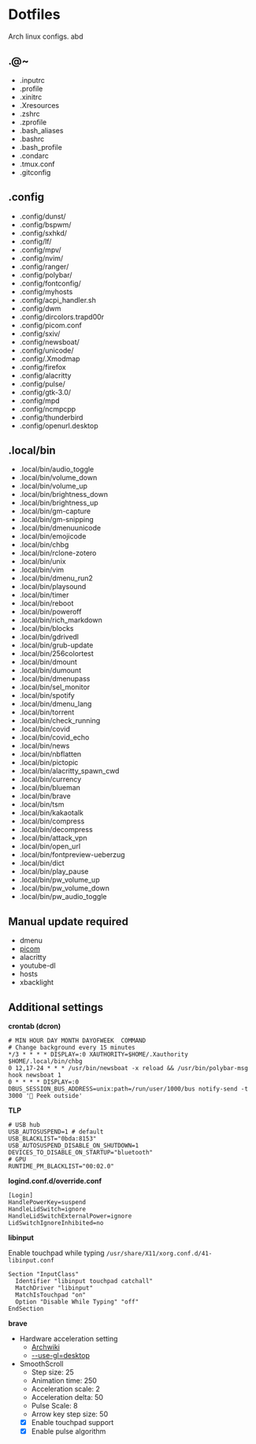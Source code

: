 # Dotfiles
Arch linux configs.
abd


## .@~
- .inputrc
- .profile
- .xinitrc
- .Xresources
- .zshrc
- .zprofile
- .bash\_aliases
- .bashrc
- .bash\_profile
- .condarc
- .tmux.conf
- .gitconfig

## .config
- .config/dunst/
- .config/bspwm/
- .config/sxhkd/
- .config/lf/
- .config/mpv/
- .config/nvim/
- .config/ranger/
- .config/polybar/
- .config/fontconfig/
- .config/myhosts
- .config/acpi\_handler.sh
- .config/dwm
- .config/dircolors.trapd00r
- .config/picom.conf
- .config/sxiv/
- .config/newsboat/
- .config/unicode/
- .config/.Xmodmap
- .config/firefox
- .config/alacritty
- .config/pulse/
- .config/gtk-3.0/
- .config/mpd
- .config/ncmpcpp
- .config/thunderbird
- .config/openurl.desktop

## .local/bin
- .local/bin/audio\_toggle
- .local/bin/volume\_down
- .local/bin/volume\_up
- .local/bin/brightness\_down
- .local/bin/brightness\_up
- .local/bin/gm-capture
- .local/bin/gm-snipping
- .local/bin/dmenuunicode
- .local/bin/emojicode
- .local/bin/chbg
- .local/bin/rclone-zotero
- .local/bin/unix
- .local/bin/vim
- .local/bin/dmenu\_run2
- .local/bin/playsound
- .local/bin/timer
- .local/bin/reboot
- .local/bin/poweroff
- .local/bin/rich\_markdown
- .local/bin/blocks
- .local/bin/gdrivedl
- .local/bin/grub-update
- .local/bin/256colortest
- .local/bin/dmount
- .local/bin/dumount
- .local/bin/dmenupass
- .local/bin/sel\_monitor
- .local/bin/spotify
- .local/bin/dmenu\_lang
- .local/bin/torrent
- .local/bin/check\_running
- .local/bin/covid
- .local/bin/covid\_echo
- .local/bin/news
- .local/bin/nbflatten
- .local/bin/pictopic
- .local/bin/alacritty\_spawn\_cwd
- .local/bin/currency
- .local/bin/blueman
- .local/bin/brave
- .local/bin/tsm
- .local/bin/kakaotalk
- .local/bin/compress
- .local/bin/decompress
- .local/bin/attack\_vpn
- .local/bin/open\_url
- .local/bin/fontpreview-ueberzug
- .local/bin/dict
- .local/bin/play\_pause
- .local/bin/pw\_volume\_up
- .local/bin/pw\_volume\_down
- .local/bin/pw\_audio\_toggle

## Manual update required
- dmenu
- [picom](https://github.com/ibhagwan/picom)
- alacritty
- youtube-dl
- hosts
- xbacklight


## Additional settings
**crontab (dcron)**
```
# MIN HOUR DAY MONTH DAYOFWEEK  COMMAND
# Change background every 15 minutes
*/3 * * * * DISPLAY=:0 XAUTHORITY=$HOME/.Xauthority $HOME/.local/bin/chbg
0 12,17-24 * * * /usr/bin/newsboat -x reload && /usr/bin/polybar-msg hook newsboat 1
0 * * * * DISPLAY=:0 DBUS_SESSION_BUS_ADDRESS=unix:path=/run/user/1000/bus notify-send -t 3000 '👀 Peek outside'
```

**TLP**
```
# USB hub
USB_AUTOSUSPEND=1 # default
USB_BLACKLIST="0bda:8153"
USB_AUTOSUSPEND_DISABLE_ON_SHUTDOWN=1
DEVICES_TO_DISABLE_ON_STARTUP="bluetooth"
# GPU
RUNTIME_PM_BLACKLIST="00:02.0"
```

**logind.conf.d/override.conf**
```
[Login]
HandlePowerKey=suspend
HandleLidSwitch=ignore
HandleLidSwitchExternalPower=ignore
LidSwitchIgnoreInhibited=no
```

**libinput**

Enable touchpad while typing `/usr/share/X11/xorg.conf.d/41-libinput.conf`
```
Section "InputClass"
  Identifier "libinput touchpad catchall"
  MatchDriver "libinput"
  MatchIsTouchpad "on"
  Option "Disable While Typing" "off"
EndSection
```

**brave**
- Hardware acceleration setting
    - [Archwiki](https://wiki.archlinux.org/index.php/Hardware_video_acceleration)
    - [--use-gl=desktop](https://www.linuxuprising.com/2021/01/how-to-enable-hardware-accelerated.html)
- SmoothScroll
    -  Step size: 25
    -  Animation time: 250
    -  Acceleration scale: 2
    -  Acceleration delta: 50
    -  Pulse Scale: 8
    -  Arrow key step size: 50
    -  [x] Enable touchpad support
    -  [x] Enable pulse algorithm
